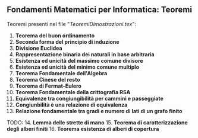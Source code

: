 ## Fondamenti Matematici per Informatica: Teoremi 
Teoremi presenti nel file "_TeoremiDimostrazioni.tex_":
1. **Teorema del buon ordinamento**
2. **Seconda forma del principio di induzione**
3. **Divisione Euclidea**
4. **Rappresentazione binaria dei naturali in base arbitraria**
5. **Esistenza ed unicità del massimo comune divisore**
6. **Esistenza ed unicità del minimo comune multiplo**
7. **Teorema Fondamentale dell'Algebra**
8. **Teorema Cinese del resto**
9. **Teorema di Fermat-Eulero**
10. **Teorema Fondamentale della crittografia RSA**
11. **Equivalenze tra congiungibilità per cammini e passeggiate**
12. **Congiunbilità è una relazione di equivalenza**
13. **Relazione fondamentale tra gradi e numero di lati di un grafo finito**

TODO:
14. **Lemma delle strette di mano**
15. **Teorema di caratterizzazione degli alberi finiti**
16. **Teorema esistenza di alberi di copertura**
